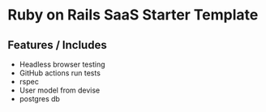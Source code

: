 # Ruby on Rails SaaS Starter Template

## Features / Includes

- Headless browser testing
- GitHub actions run tests
- rspec
- User model from devise
- postgres db
